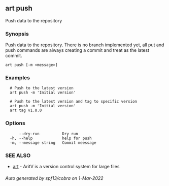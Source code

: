 ## art push

Push data to the repository

### Synopsis

Push data to the repository. There is no branch implemented yet, all put and push commands are always creating a commit and treat as the latest commit.

```
art push [-m <message>]
```

### Examples

```
  # Push to the latest version
  art push -m 'Initial version'

  # Push to the latest version and tag to specific version
  art push -m 'Initial version'
  art tag v1.0.0
```

### Options

```
      --dry-run          Dry run
  -h, --help             help for push
  -m, --message string   Commit meessage
```

### SEE ALSO

* [art](art.md)	 - AritV is a version control system for large files

###### Auto generated by spf13/cobra on 1-Mar-2022
